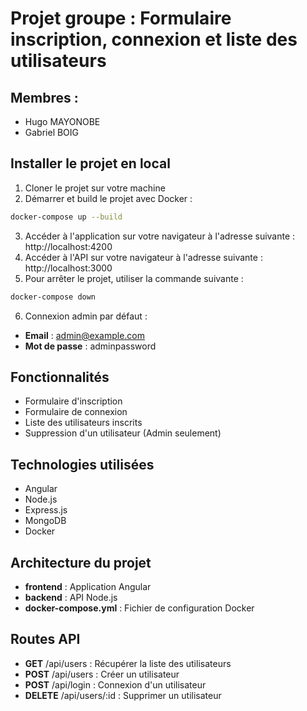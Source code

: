 # Projet groupe : Formulaire inscription, connexion et liste des utilisateurs

## Membres : 
- Hugo MAYONOBE
- Gabriel BOIG

## Installer le projet en local

1. Cloner le projet sur votre machine
2. Démarrer et build le projet avec Docker :
```bash
docker-compose up --build
```
3. Accéder à l'application sur votre navigateur à l'adresse suivante : http://localhost:4200
4. Accéder à l'API sur votre navigateur à l'adresse suivante : http://localhost:3000
5. Pour arrêter le projet, utiliser la commande suivante :
```bash
docker-compose down
```
6. Connexion admin par défaut :
- **Email** : admin@example.com
- **Mot de passe** : adminpassword

## Fonctionnalités
- Formulaire d'inscription
- Formulaire de connexion
- Liste des utilisateurs inscrits
- Suppression d'un utilisateur (Admin seulement)

## Technologies utilisées
- Angular
- Node.js
- Express.js
- MongoDB
- Docker

## Architecture du projet
- **frontend** : Application Angular
- **backend** : API Node.js
- **docker-compose.yml** : Fichier de configuration Docker

## Routes API
- **GET** /api/users : Récupérer la liste des utilisateurs
- **POST** /api/users : Créer un utilisateur
- **POST** /api/login : Connexion d'un utilisateur
- **DELETE** /api/users/:id : Supprimer un utilisateur